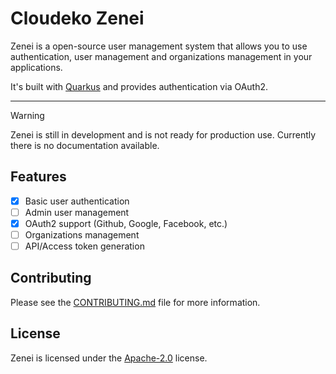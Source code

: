 # Cloudeko Zenei

Zenei is a open-source user management system that allows you to use authentication, user management and organizations
management in your applications.

It's built with [Quarkus](https://quarkus.io) and provides authentication via OAuth2.

<hr />

> [!Warning]
> Zenei is still in development and is not ready for production use. Currently there is no documentation available.

## Features

- [x] Basic user authentication
- [ ] Admin user management
- [X] OAuth2 support (Github, Google, Facebook, etc.)
- [ ] Organizations management
- [ ] API/Access token generation

## Contributing

Please see the [CONTRIBUTING.md](CONTRIBUTING.md) file for more information.

## License

Zenei is licensed under the [Apache-2.0](LICENSE) license.